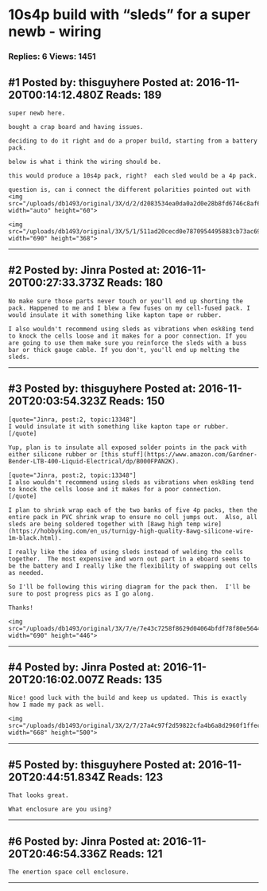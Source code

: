 # 10s4p build with &ldquo;sleds&rdquo; for a super newb - wiring

### Replies: 6 Views: 1451

## \#1 Posted by: thisguyhere Posted at: 2016-11-20T00:14:12.480Z Reads: 189

```
super newb here.

bought a crap board and having issues.

deciding to do it right and do a proper build, starting from a battery pack.

below is what i think the wiring should be.

this would produce a 10s4p pack, right?  each sled would be a 4p pack.

question is, can i connect the different polarities pointed out with <img src="/uploads/db1493/original/3X/d/2/d2083534ea0da0a2d0e28b8fd6746c8af6c9ac76.png" width="auto" height="60">

<img src="/uploads/db1493/original/3X/5/1/511ad20cecd0e7870954495883cb73ac6953e576.jpg" width="690" height="368">
```

---
## \#2 Posted by: Jinra Posted at: 2016-11-20T00:27:33.373Z Reads: 180

```
No make sure those parts never touch or you'll end up shorting the pack. Happened to me and I blew a few fuses on my cell-fused pack. I would insulate it with something like kapton tape or rubber.

I also wouldn't recommend using sleds as vibrations when esk8ing tend to knock the cells loose and it makes for a poor connection. If you are going to use them make sure you reinforce the sleds with a buss bar or thick gauge cable. If you don't, you'll end up melting the sleds.
```

---
## \#3 Posted by: thisguyhere Posted at: 2016-11-20T20:03:54.323Z Reads: 150

```
[quote="Jinra, post:2, topic:13348"]
I would insulate it with something like kapton tape or rubber.
[/quote]

Yup, plan is to insulate all exposed solder points in the pack with either silicone rubber or [this stuff](https://www.amazon.com/Gardner-Bender-LTB-400-Liquid-Electrical/dp/B000FPAN2K).

[quote="Jinra, post:2, topic:13348"]
I also wouldn't recommend using sleds as vibrations when esk8ing tend to knock the cells loose and it makes for a poor connection.
[/quote]

I plan to shrink wrap each of the two banks of five 4p packs, then the entire pack in PVC shrink wrap to ensure no cell jumps out.  Also, all sleds are being soldered together with [8awg high temp wire](https://hobbyking.com/en_us/turnigy-high-quality-8awg-silicone-wire-1m-black.html).

I really like the idea of using sleds instead of welding the cells together.  The most expensive and worn out part in a eboard seems to be the battery and I really like the flexibility of swapping out cells as needed.

So I'll be following this wiring diagram for the pack then.  I'll be sure to post progress pics as I go along.

Thanks!

<img src="/uploads/db1493/original/3X/7/e/7e43c7258f8629d04064bfdf78f80e5644dbd437.png" width="690" height="446">
```

---
## \#4 Posted by: Jinra Posted at: 2016-11-20T20:16:02.007Z Reads: 135

```
Nice! good luck with the build and keep us updated. This is exactly how I made my pack as well.

<img src="/uploads/db1493/original/3X/2/7/27a4c97f2d59822cfa4b6a8d2960f1ffec67a41f.jpg" width="668" height="500">
```

---
## \#5 Posted by: thisguyhere Posted at: 2016-11-20T20:44:51.834Z Reads: 123

```
That looks great.

What enclosure are you using?
```

---
## \#6 Posted by: Jinra Posted at: 2016-11-20T20:46:54.336Z Reads: 121

```
The enertion space cell enclosure.
```

---
